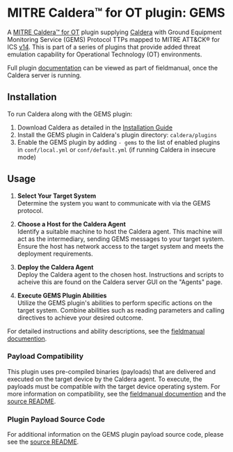 # MITRE Caldera™ for OT plugin: GEMS

A [MITRE Caldera™ for OT](https://github.com/mitre/caldera-ot) plugin
supplying [Caldera](https://github.com/mitre/caldera) with Ground Equipment
Monitoring Service (GEMS) Protocol TTPs mapped to MITRE ATT&CK® for ICS
[v14](https://attack.mitre.org/resources/updates/updates-october-2023/). This
is part of a series of plugins that provide added threat emulation capability
for Operational Technology (OT) environments. 

Full plugin [documentation](docs/gems.md) can be viewed as part of
fieldmanual, once the Caldera server is running. 

## Installation

To run Caldera along with the GEMS plugin:
1. Download Caldera as detailed in the [Installation Guide](https://github.com/mitre/caldera)
2. Install the GEMS plugin in Caldera's plugin directory: `caldera/plugins`
3. Enable the GEMS plugin by adding `- gems` to the list of enabled plugins in
   `conf/local.yml` or `conf/default.yml` (if running Caldera in insecure mode)

## Usage

1. **Select Your Target System**  
   Determine the system you want to communicate with via the GEMS protocol.

2. **Choose a Host for the Caldera Agent**  
   Identify a suitable machine to host the Caldera agent. This machine will act
   as the intermediary, sending GEMS messages to your target system. Ensure the
   host has network access to the target system and meets the deployment
   requirements.

3. **Deploy the Caldera Agent**  
   Deploy the Caldera agent to the chosen host. Instructions and scripts to 
   acheive this are found on the Caldera server GUI on the "Agents" page. 

4. **Execute GEMS Plugin Abilities**  
   Utilize the GEMS plugin's abilities to perform specific actions on the
   target system. Combine abilities such as reading parameters and calling 
   directives to achieve your desired outcome.

For detailed instructions and ability descriptions, see the
[fieldmanual documention](/docs/gems.md#usage).

### Payload Compatibility

This plugin uses pre-compiled binaries (payloads) that are delivered and
executed on the target device by the Caldera agent. To execute, the payloads 
must be compatible with the target device operating system. For more information 
on compatibility, see the [fieldmanual documention](/docs/gems.md#payloads) and 
the [source README](/src/README.md). 

### Plugin Payload Source Code
For additional information on the GEMS plugin payload source code, please see
the [source README](/src/README.md).
